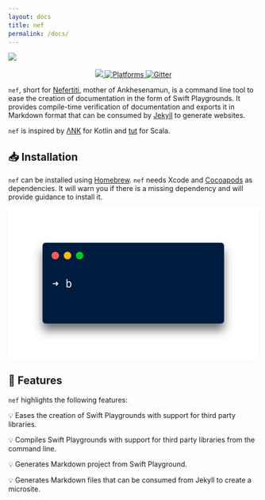 ```yaml
---
layout: docs
title: nef
permalink: /docs/
---
```


![](https://github.com/bow-swift/nef/blob/master/assets/header-nef.png)

<p align="center">
<a href="https://travis-ci.org/bow-swift/nef">
<img src="https://travis-ci.org/bow-swift/nef.svg?branch=develop">
</a>
<a href="https://github.com/bow-swift/nef">
<img src="https://img.shields.io/badge/platform-iOS%20%7C%20macOS-orange.svg" alt="Platforms">
</a>
<a href="https://gitter.im/bowswift/bow">
<img src="https://img.shields.io/badge/gitter-nef-blueviolet.svg" alt="Gitter">
</a>

</p>

`nef`, short for [Nefertiti](https://en.wikipedia.org/wiki/Nefertiti), mother of Ankhesenamun, is a command line tool to ease the creation of documentation in the form of Swift Playgrounds. It provides compile-time verification of documentation and exports it in Markdown format that can be consumed by [Jekyll](https://jekyllrb.com/) to generate websites.

`nef` is inspired by [ΛNK](https://github.com/arrow-kt/ank) for Kotlin and [tut](https://github.com/tpolecat/tut) for Scala.

## 📥 Installation

`nef` can be installed using [Homebrew](https://brew.sh). `nef` needs Xcode and [Cocoapods](https://cocoapods.org) as dependencies. It will warn you if there is a missing dependency and will provide guidance to install it.

<p align="center">
<img src="https://github.com/bow-swift/nef/blob/master/assets/nef-installation.gif">
</p>

## 🌟 Features

`nef` highlights the following features:

💡 Eases the creation of Swift Playgrounds with support for third party libraries.

💡 Compiles Swift Playgrounds with support for third party libraries from the command line.

💡 Generates Markdown project from Swift Playground.

💡 Generates Markdown files that can be consumed from Jekyll to create a microsite.
